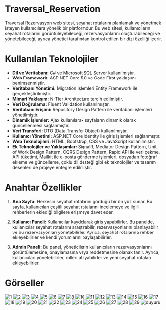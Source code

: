 # Traversal_Reservation
Traversal Rezervasyon web sitesi, seyahat rotalarını planlamak ve yönetmek isteyen kullanıcılara yönelik bir platformdur. 
Bu web sitesi, kullanıcıların seyahat rotalarını görüntüleyebileceği, rezervasyonlarını oluşturabileceği ve yönetebileceği, 
ayrıca yönetici tarafından kontrol edilen bir dizi özelliği içerir.

# Kullanılan Teknolojiler
- **Dil ve Veritabanı:** C# ve Microsoft SQL Server kullanılmıştır.
- **Web Framework:** ASP.NET Core 5.0 ve Code First yaklaşımı benimsenmiştir.
- **Veritabanı Yönetimi:** Migration işlemleri Entity Framework ile gerçekleştirilmiştir.
- **Mimari Yaklaşım:** N-Tier Architecture tercih edilmiştir.
- **Veri Doğrulama:** Fluent Validation kullanılmıştır.
- **Veritabanı Erişimi:** Repository Design Pattern ile veritabanı işlemleri yönetilmiştir.
-  **Dinamik İşlemler:** Ajax kullanılarak sayfaların dinamik olarak güncellenmesi sağlanmıştır.
-  **Veri Transferi:** DTO (Data Transfer Object) kullanılmıştır.
-  **Kullanıcı Yönetimi:** ASP.NET Core Identity ile giriş işlemleri sağlanmıştır.
-  **Web Teknolojileri:** HTML, Bootstrap, CSS ve JavaScript kullanılmıştır.
- **Ek Teknolojiler ve Yaklaşımlar:** SignalR, Mediator Design Pattern, Unit of Work Design Pattern, CQRS Design Pattern, Rapid API ile veri çekme, API tüketimi, Mailkit ile e-posta gönderme işlemleri, dosyadan fotoğraf ekleme ve güncelleme, çoklu dil desteği gibi ek teknolojiler ve tasarım desenleri de projeye entegre edilmiştir.
# Anahtar Özellikler
1. **Ana Sayfa:** Herkesin seyahat rotalarını gördüğü bir ön yüz sunar. Bu sayfa, kullanıcıları çeşitli seyahat rotalarını incelemeye ve ilgili rehberlerin eklediği bilgilere erişmeye davet eder.

2. **Kullanıcı Paneli:** Kullanıcılar kaydolarak giriş yapabilirler. Bu panelde, kullanıcılar seyahat rotalarını araştırabilir, rezervasyonlarını planlayabilir ve bu rezervasyonları yönetebilirler. Ayrıca, seyahat rotalarına rehber ekleyebilirler ve kendi yorumlarını paylaşabilirler.

3. **Admin Paneli:** Bu panel, yöneticilerin kullanıcıların rezervasyonlarını görüntülemesine, onaylamasına veya reddetmesine olanak tanır. Ayrıca, kullanıcıları yönetebilirler, rolleri atayabilirler ve yeni seyahat rotaları ekleyebilirler.


# Görseller

![1](https://github.com/tahacakmakk/Traversal_Reservation/assets/147727764/481173a5-c0c7-4564-9e93-5a2fc814e53d)
![2](https://github.com/tahacakmakk/Traversal_Reservation/assets/147727764/446841ff-dae0-422e-a183-69099a4ef6b7)
![3](https://github.com/tahacakmakk/Traversal_Reservation/assets/147727764/4e2b0867-4369-4b44-9f55-ca29a73ce4e7)
![4](https://github.com/tahacakmakk/Traversal_Reservation/assets/147727764/ff623382-adc4-4de4-b178-5ebb0172be98)
![5](https://github.com/tahacakmakk/Traversal_Reservation/assets/147727764/b1f936de-ea6d-4f44-8aa9-ac7fe10742ff)
![6](https://github.com/tahacakmakk/Traversal_Reservation/assets/147727764/6bb3ba51-5763-4e09-a193-5817d24c4d7c)
![7](https://github.com/tahacakmakk/Traversal_Reservation/assets/147727764/b479d083-9282-487e-ba3c-ade35bfc6401)
![8](https://github.com/tahacakmakk/Traversal_Reservation/assets/147727764/ca6fc3b7-9cef-494f-8c03-c67f0c47decb)
![10](https://github.com/tahacakmakk/Traversal_Reservation/assets/147727764/2947a935-5a74-4174-8128-9246f352fc6a)
![11](https://github.com/tahacakmakk/Traversal_Reservation/assets/147727764/e8157e53-feeb-483d-bc56-5a5760516dda)
![12](https://github.com/tahacakmakk/Traversal_Reservation/assets/147727764/bef0524e-f81a-438c-b8c8-42834fda5f51)
![13](https://github.com/tahacakmakk/Traversal_Reservation/assets/147727764/c1e90c86-d64e-47d7-bd0e-4d57445be543)
![14](https://github.com/tahacakmakk/Traversal_Reservation/assets/147727764/eca7b964-421b-483f-9c9c-431f62dc67d0)
![15](https://github.com/tahacakmakk/Traversal_Reservation/assets/147727764/372fb8de-ac23-447d-8e24-c5e48bb382f8)
![16](https://github.com/tahacakmakk/Traversal_Reservation/assets/147727764/e191f13f-19f1-42a4-8ef3-785c4b18ac20)
![17](https://github.com/tahacakmakk/Traversal_Reservation/assets/147727764/34ccb3c9-8a0d-48be-ba8f-123d957fc53d)
![18](https://github.com/tahacakmakk/Traversal_Reservation/assets/147727764/4af9ce43-11c4-4560-a7c8-0085d664c730)
![19](https://github.com/tahacakmakk/Traversal_Reservation/assets/147727764/16212183-c199-4b15-b27f-ff9f485bfa8a)
![20](https://github.com/tahacakmakk/Traversal_Reservation/assets/147727764/fb548390-fbfd-4d7a-90c5-7e0f0e71f60c)
![21](https://github.com/tahacakmakk/Traversal_Reservation/assets/147727764/617e8e28-d833-4804-9fcb-e159b19ff42e)
![22](https://github.com/tahacakmakk/Traversal_Reservation/assets/147727764/66e9d65a-ae32-473a-b247-b75860ea5d6a)
![23](https://github.com/tahacakmakk/Traversal_Reservation/assets/147727764/8d5159b5-4bf7-4955-be55-e6b5251e21f2)
![24](https://github.com/tahacakmakk/Traversal_Reservation/assets/147727764/b90665ee-e40b-47e1-95cd-a99cd22ec1ce)
![25](https://github.com/tahacakmakk/Traversal_Reservation/assets/147727764/ecc6fe61-dd06-4770-9428-75470c404d85)
![26](https://github.com/tahacakmakk/Traversal_Reservation/assets/147727764/7cef0aea-518a-4050-9c1a-eea6be052aff)
![27](https://github.com/tahacakmakk/Traversal_Reservation/assets/147727764/247d92f8-ffa0-4ac5-8eae-49e3354a146b)
![28](https://github.com/tahacakmakk/Traversal_Reservation/assets/147727764/d1b4bb38-c33c-4223-ab59-c17255795b34)
![29](https://github.com/tahacakmakk/Traversal_Reservation/assets/147727764/a210e311-726d-48be-9697-476a38e29bc7)
![duyuru](https://github.com/tahacakmakk/Traversal_Reservation/assets/147727764/23651e04-4d61-4ffd-ab39-acdf46035fc0)
